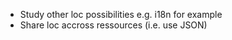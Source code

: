 - Study other loc possibilities e.g. i18n for example 
- Share loc accross ressources (i.e. use JSON)
